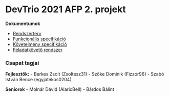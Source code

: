 # DevTrio 2021 AFP 2. projekt
**Dokumentumok**
* [Rendszerterv](https://github.com/egyjatekos0204/AFP_2021_Projekt/blob/main/Documentation/rendszerterv.md)
* [Funkcionális specifikáció](https://github.com/egyjatekos0204/AFP_2021_Projekt/blob/main/Documentation/funkspec.md)
* [Követelmény specifikáció](https://github.com/egyjatekos0204/AFP_2021_Projekt/blob/main/Documentation/kovspec.md)
* [Feladatkövető rendszer](https://trello.com/b/4bijrlm4/afp-2021-projekt) 
### Csapat tagjai ###
**Fejlesztők:**
    - Berkes Zsolt (Zsoltesz31)
    - Szőke Dominik (Fizzor96)
    - Szabó István Bence (egyjatekos0204)

**Seniorok**
    - Molnár Dávid (AlaricBell)
    - Bárdos Bálint




